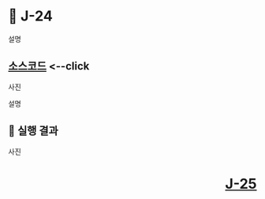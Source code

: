 # 📖 J-24
설명

[소스코드](./J20_1.java) <--click
---

사진

설명

📘 실행 결과
---

사진

# <p align="right">[J-25](./J_25.md)</p>
